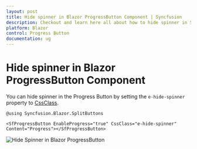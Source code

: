 ```yaml
---
layout: post
title: Hide spinner in Blazor ProgressButton Component | Syncfusion
description: Checkout and learn here all about how to hide spinner in Syncfusion Blazor ProgressButton component and more.
platform: Blazor
control: Progress Button
documentation: ug
---
```


# Hide spinner in Blazor ProgressButton Component

You can hide spinner in the Progress Button by setting the `e-hide-spinner` property to [CssClass](https://help.syncfusion.com/cr/blazor/Syncfusion.Blazor.SplitButtons.SfProgressButton.html#Syncfusion_Blazor_SplitButtons_SfProgressButton_CssClass).

```cshtml
@using Syncfusion.Blazor.SplitButtons

<SfProgressButton EnableProgress="true" CssClass="e-hide-spinner" Content="Progress"></SfProgressButton>

```

![Hide Spinner in Blazor ProgressButton](./../images/blazor-progressbutton-hide-spinner.png)